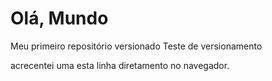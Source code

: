 # Olá, Mundo
 Meu primeiro repositório versionado
Teste de versionamento

acrecentei uma esta linha diretamento no navegador.
